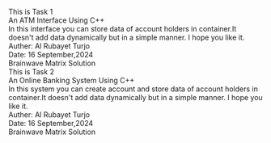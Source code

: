 This is Task 1
<br>
An ATM Interface Using C++
<br>
In this interface you can store data of account holders in container.It doesn't add data dynamically but in a simple manner. I hope you like it.
<br>
Auther: Al Rubayet Turjo
<br>
Date: 16 September,2024
<br>
Brainwave Matrix Solution
<br>
This is Task 2
<br>
An Online Banking System Using C++
<br>
In this system you can create account and store data of account holders in container.It doesn't add data dynamically but in a simple manner. I hope you like it.
<br>
Auther: Al Rubayet Turjo
<br>
Date: 16 September,2024
<br>
Brainwave Matrix Solution
